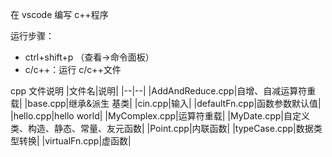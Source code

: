 在 vscode 编写 c++程序

运行步骤：

- ctrl+shift+p （查看->命令面板）
- c/c++：运行 c/c++文件

cpp 文件说明
|文件名|说明|
|--|--|
|AddAndReduce.cpp|自增、自减运算符重载|
|base.cpp|继承&派生 基类|
|cin.cpp|输入|
|defaultFn.cpp|函数参数默认值|
|hello.cpp|hello world|
|MyComplex.cpp|运算符重载|
|MyDate.cpp|自定义类、构造、静态、常量、友元函数|
|Point.cpp|内联函数|
|typeCase.cpp|数据类型转换|
|virtualFn.cpp|虚函数|


